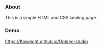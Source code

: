 ### About

This is a simple HTML and CSS landing page.

### Demo

https://Kaweight.github.io/Golden-studio
